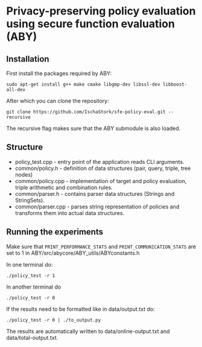 # Privacy-preserving policy evaluation using secure function evaluation (ABY)

## Installation
First install the packages required by ABY:
```
sudo apt-get install g++ make cmake libgmp-dev libssl-dev libboost-all-dev
```
After which you can clone the repository:
```
git clone https://github.com/IschaStork/sfe-policy-eval.git --recursive
```
The recursive flag makes sure that the ABY submodule is also loaded.

## Structure
- policy_test.cpp - entry point of the application reads CLI arguments.
- common/policy.h - definition of data structures (pair, query, triple, tree nodes)
- common/policy.cpp - implementation of target and policy evaluation, triple arithmetic and combination rules.
- common/parser.h - contains parser data structures (Strings and StringSets).
- common/parser.cpp - parses string representation of policies and transforms them into actual data structures.

## Running the experiments

Make sure that ```PRINT_PERFORMANCE_STATS``` and ```PRINT_COMMUNICATION_STATS``` are set to 1 in ABY/src/abycore/ABY_utils/ABYconstants.h

In one terminal do:
```
./policy_test -r 1
```
In another terminal do
```
./policy_test -r 0
```

If the results need to be formatted like in data/output.txt do:
```
./policy_test -r 0 | ./to_output.py
```
The results are automatically written to data/online-output.txt and data/total-output.txt.
